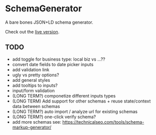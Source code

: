 # SchemaGenerator

A bare bones JSON+LD schema generator.

Check out the [live version](https://dreamy-pike-423300.netlify.com/).

## TODO

- add toggle for business type: local biz vs ...??
- convert date fields to date picker inputs
- add validation link
- ugly vs pretty options?
- add general styles
- add tooltips to inputs?
- input/form validation
- (LONG TERM?) componetize different inputs types
- (LONG TERM) Add support for other schemas + reuse state/context data between schemas
- (LONG TERM?) auto import / analyze url for existing schemas
- (LONG TERM?) one-click verify schema?
- add more schemas see: https://technicalseo.com/tools/schema-markup-generator/
